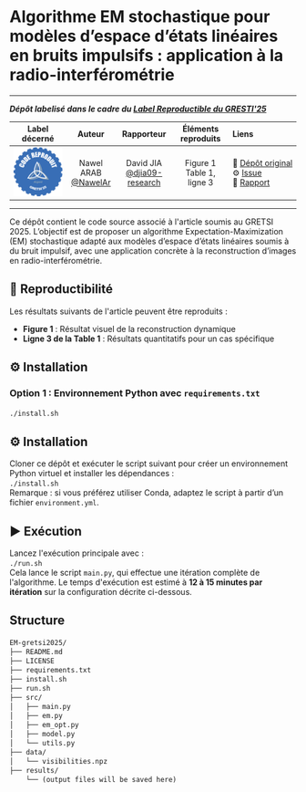 # Algorithme EM stochastique pour modèles d’espace d’états linéaires en bruits impulsifs : application à la radio-interférométrie

<hr>

**_Dépôt labelisé dans le cadre du [Label Reproductible du GRESTI'25](https://gretsi.fr/colloque2025/recherche-reproductible/)_**

| Label décerné | Auteur | Rapporteur | Éléments reproduits | Liens |
|:-------------:|:------:|:----------:|:-------------------:|:------|
| ![](label_argent.png) | Nawel ARAB<br>[@NawelAr](https://github.com/NawelAr) | David JIA<br>[@djia09-research](https://github.com/djia09-research) |  Figure 1<br>Table 1, ligne 3 | 📌&nbsp;[Dépôt&nbsp;original](https://github.com/NawelAr/GRETSI-2025-submission)<br>⚙️&nbsp;[Issue](https://github.com/GRETSI-2025/Label-Reproductible/issues/29)<br>📝&nbsp;[Rapport](https://github.com/GRETSI-2025/Label-Reproductible/tree/main/rapports/Rapport_issue_29) |

<hr>

Ce dépôt contient le code source associé à l'article soumis au GRETSI 2025. L’objectif est de proposer un algorithme Expectation-Maximization (EM) stochastique adapté aux modèles d’espace d’états linéaires soumis à du bruit impulsif, avec une application concrète à la reconstruction d’images en radio-interférométrie.

## 🧪 Reproductibilité

Les résultats suivants de l'article peuvent être reproduits :

- **Figure 1** : Résultat visuel de la reconstruction dynamique
- **Ligne 3 de la Table 1** : Résultats quantitatifs pour un cas spécifique

## ⚙️ Installation

### Option 1 : Environnement Python avec `requirements.txt`

```bash
./install.sh
```

## ⚙️ Installation

Cloner ce dépôt et exécuter le script suivant pour créer un environnement Python virtuel et installer les dépendances :  
`./install.sh`  
Remarque : si vous préférez utiliser Conda, adaptez le script à partir d’un fichier `environment.yml`.

## ▶️ Exécution

Lancez l'exécution principale avec :  
`./run.sh`  
Cela lance le script `main.py`, qui effectue une itération complète de l'algorithme. Le temps d'exécution est estimé à **12 à 15 minutes par itération** sur la configuration décrite ci-dessous.

## Structure 
```
EM-gretsi2025/
├── README.md
├── LICENSE
├── requirements.txt
├── install.sh
├── run.sh
├── src/
│   ├── main.py
│   ├── em.py
│   ├── em_opt.py
│   ├── model.py
│   └── utils.py
├── data/
│   └── visibilities.npz
├── results/
    └── (output files will be saved here)
```

